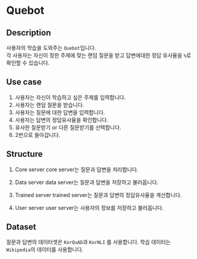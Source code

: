 # Quebot

## Description
사용자의 학습을 도와주는 `Quebot`입니다.\
각 사용자는 자신이 정한 주제에 맞는 랜덤 질문을 받고 답변에대한 정답 유사율을 `%`로 확인할 수 있습니다.

## Use case
1. 사용자는 자신이 학습하고 싶은 주제를 입력합니다.
2. 사용자는 랜덤 질문을 받습니다.
3. 사용자는 질문에 대한 답변을 입력합니다.
4. 사용자는 답변의 정답유사율을 확인합니다.
5. 유사한 질문받기 or 다른 질문받기를 선택합니다.
6. 2번으로 돌아갑니다.

## Structure
1. Core server
core server는 질문과 답변을 처리합니다.

2. Data server
data server는 질문과 답변을 저장하고 불러옵니다.

3. Trained server
trained server는 질문과 답변의 정답유사율을 계산합니다.

4. User server
user server는 사용자의 정보를 저장하고 불러옵니다.

## Dataset
질문과 답변의 데이터셋은 `KorQuAD`과 `KorNLI` 를 사용합니다.
학습 데이터는 `Wikipedia`의 데이터를 사용합니다.

